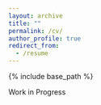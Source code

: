 ```yaml
---
layout: archive
title: ""
permalink: /cv/
author_profile: true
redirect_from:
  - /resume
---
```


{% include base_path %}

Work in Progress

